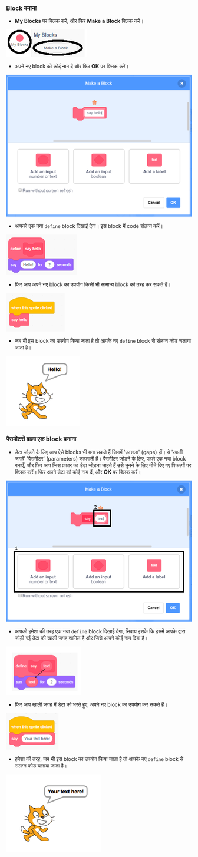 ### Block बनाना

+ **My Blocks** पर क्लिक करें, और फिर **Make a Block** क्लिक करें।

![My Blocks](images/my-blocks-annotated.png)

+ अपने नए block को कोई नाम दें और फिर **OK** पर क्लिक करें।

![Create a new block](images/block-create.png)

+ आपको एक नया `define` block दिखाई देगा। इस block में code संलग्न करें।

![Define a new block](images/block-define.png)

+ फिर आप अपने नए block का उपयोग किसी भी सामान्य block की तरह कर सकते हैं।

![Use a new block](images/block-use.png)

+ जब भी इस block का उपयोग किया जाता है तो आपके नए `define` block से संलग्न कोड चलाया जाता है।

![Test a new block](images/block-test.png)

### पैरामीटरों वाला एक block बनाना

+ डेटा जोड़ने के लिए आप ऐसे blocks भी बना सकते हैं जिनमें 'फ़ासला' (gaps) हों। ये 'खाली जगहें' 'पैरामीटर' (parameters) कहलाती हैं। पैरामीटर जोड़ने के लिए, पहले एक नया block बनाएँ, और फिर आप जिस प्रकार का डेटा जोड़ना चाहते हैं उसे चुनने के लिए नीचे दिए गए विकल्पों पर क्लिक करें। फिर अपने डेटा को कोई नाम दें, और **OK** पर क्लिक करें।

![Create a new block with parameters](images/parameter-create-annotated.png)

+ आपको हमेशा की तरह एक नया `define` block दिखाई देगा, सिवाय इसके कि इसमें आपके द्वारा जोड़ी गई डेटा की खाली जगह शामिल है और जिसे आपने कोई नाम दिया है।

![Define a new block with parameters](images/parameter-define-annotated.png)

+ फिर आप खाली जगह में डेटा को भरते हुए, अपने नए block का उपयोग कर सकते हैं।

![Use a new block with parameters](images/parameter-use.png)

+ हमेशा की तरह, जब भी इस block का उपयोग किया जाता है तो आपके नए `define` block से संलग्न कोड चलाया जाता है।

![Test a new block with parameters](images/parameter-test.png)